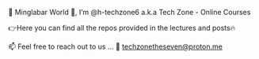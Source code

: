 👋 Minglabar World 🙏, I’m @h-techzone6 a.k.a Tech Zone - Online Courses

👉Here you can find all the repos provided in the lectures and posts🔥

📫 Feel free to reach out to us ...
💌 techzonetheseven@proton.me

<!---
h-techzone6/h-techzone6 is a ✨ special ✨ repository because its `README.md` (this file) appears on your GitHub profile.
You can click the Preview link to take a look at your changes.
--->
